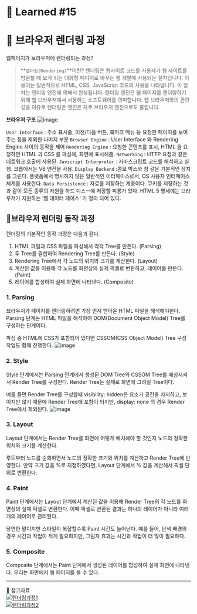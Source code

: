 # 🌟 Learned #15

# 🔶 브라우저 렌더링 과정

웹페이지가 브라우저에 렌더링되는 과정?

> **`렌더링(Rendering)`**이란?
> 렌더링은 웹사이트 코드를 사용자가 웹 사이트를 방문할 때 보게 되는 대화형 페이지로 바꾸는 웹 개발에 사용되는 절차입니다.
> 이 용어는 일반적으로 HTML, CSS, JavaScript 코드의 사용을 나타냅니다.
> 이 절차는 렌더링 엔진에 의해서 완성됩니다.
> 렌더링 엔진은 웹 페이지를 렌더링하기 위해 웹 브라우저에서 사용하는 소프트웨어를 의미합니다.
> 웹 브라우저와의 관련성을 이유로 렌더링은 엔진은 자주 브라우저 엔진으로도 불립니다.

**브라우저 구조**
![image](https://user-images.githubusercontent.com/118269129/220272862-59bd9275-1a05-462d-9db4-7ca2675c4f2b.png)

`User Interface` : 주소 표시줄, 이전/다음 버튼, 북마크 메뉴 등 요청한 페이지를 보여주는 창을 제외한 나머지 부분
`Browser Engine` : User Interface 와 Rendering Engine 사이의 동작을 제어
`Rendering Engine` : 요청한 콘텐츠를 표시, HTML 을 요청하면 HTML 과 CSS 를 파싱해, 화면에 표시해줌.
`Networking` : HTTP 요청과 같은 네트워크 호출에 사용된.
`Javscript Interpreter` : 자바스크립트 코드를 해석하고 실행. 크롬에서는 V8 엔진을 사용.
`Display Backend` :콤보 박스와 창 같은 기본적인 장치를 그린다. 플랫폼에서 명시하지 않은 일반적인 이터페이스로서, OS 사용자 인터페이스 체계를 사용한다.
`Data Persistence` : 자료를 저장하는 계층이다. 쿠키를 저장하는 것과 같이 모든 종류의 자원을 하드 디스ㅡ에 저장할 피룡가 있다. HTML 5 명세에는 브라우저가 지원하는 ‘웹 데이터 페이스' 가 정의 되어 있다.

## 🔶브라우저 렌더링 동작 과정

렌더링의 기본적인 동작 과정은 다음과 같다.

1. HTML 파일과 CSS 파일을 파싱해서 각각 Tree를 만든다. (Parsing)
2. 두 Tree를 결합하여 Rendering Tree를 만든다. (Style)
3. Rendering Tree에서 각 노드의 위치와 크기를 계산한다. (Layout)
4. 계산된 값을 이용해 각 노드를 화면상의 실제 픽셀로 변환하고, 레이어를 만든다. (Paint)
5. 레이어를 합성하여 실제 화면에 나타낸다. (Composite)

### **1. Parsing**

브라우저가 페이지를 렌더링하려면 가장 먼저 받아온 HTML 파일을 해석해야한다. Parsing 단계는 HTML 파일을 해석하여 DOM(Document Object Model) Tree를 구성하는 단계이다.

파싱 중 HTML에 CSS가 포함되어 있다면 CSSOM(CSS Object Model) Tree 구성 작업도 함께 진행한다.
![image](https://user-images.githubusercontent.com/118269129/220272733-d0db96b9-5c04-40e2-b438-bf2d6bd03053.png)

### **2. Style**

Style 단계에서는 Parsing 단계에서 생성된 DOM Tree와 CSSOM Tree를 매칭시켜서 Render Tree를 구성한다. Render Tree는 실제로 화면에 그려질 Tree이다.

예를 들면 Render Tree를 구성할때 visibility: hidden은 요소가 공간을 차지하고, 보이지만 않기 때문에 Render Tree에 포함이 되지만, display: none 의 경우 Render Tree에서 제외된다.
![image](https://user-images.githubusercontent.com/118269129/220272759-ee2491e9-7897-45b3-96c7-13e1a8ec838a.png)

### **3. Layout**

Layout 단계에서는 Render Tree를 화면에 어떻게 배치해야 할 것인지 노드의 정확한 위치와 크기를 계산한다.

루트부터 노드를 순회하면서 노드의 정확한 크기와 위치를 계산하고 Render Tree에 반영한다. 만약 크기 값을 %로 지정하였다면, Layout 단계에서 % 값을 계산해서 픽셀 단위로 변환한다.

### **4. Paint**

Paint 단계에서는 Layout 단계에서 계산된 값을 이용해 Render Tree의 각 노드를 화면상의 실제 픽셀로 변환한다. 이때 픽셀로 변환된 결과는 하나의 레이어가 아니라 여러 개의 레이어로 관리된다.

당연한 말이지만 스타일이 복잡할수록 Paint 시간도 늘어난다. 예를 들어, 단색 배경의 경우 시간과 작업이 적게 필요하지만, 그림자 효과는 시간과 작업이 더 많이 필요하다.

### **5. Composite**

Composite 단계에서는 Paint 단계에서 생성된 레이어를 합성하여 실제 화면에 나타낸다. 우리는 화면에서 웹 페이지를 볼 수 있다.

---

💟 참고자료
<br>
[![렌더링과정1](https://img.shields.io/badge/렌더링과정1-E8E8E8.svg?style=for-the-badge&logo=렌더링과정1&logoColor=white)](https://velog.io/@aeong98/FE-%EB%B8%8C%EB%9D%BC%EC%9A%B0%EC%A0%80-%EB%A0%8C%EB%8D%94%EB%A7%81-%EA%B3%BC%EC%A0%95)
<br>
[![렌더링과정2](https://img.shields.io/badge/렌더링과정2-E8E8E8.svg?style=for-the-badge&logo=렌더링과정2&logoColor=white)](https://chunggaeguri.tistory.com/entry/HTML-%EB%A0%8C%EB%8D%94%EB%A7%81Rendering%EC%9D%B4%EB%9E%80)
